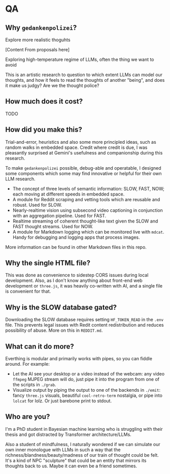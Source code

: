# QA

## Why `gedankenpolizei`?

Explore more realistic thoguhts

[Content From proposals here]

Exploring high-temperature regime of LLMs, often the thing we want to avoid

This is an artistic research to question to which extent LLMs can model our thoughts, and how it feels to read the thoughts of another "being", and does it make us judgy? Are we the thought police?

## How much does it cost?

TODO

## How did you make this?

Trial-and-error, heuristics and also some more principled ideas, such as random walks in embedded space. Credit where credit is due, I was pleasantly surprised at Gemini's usefulness and companionship during this research.

To make `gedankenpolizei` possible, debug-able and operatable, I designed some components which some may find innovative or helpful for their own LLM research.

- The concept of three levels of semantic information: SLOW, FAST, NOW; each moving at different speeds in embedded space.
- A module for Reddit scraping and vetting tools which are reusable and robust. Used for SLOW.
- Nearly-realtime vision using subsecond video captioning in conjunction with an aggregation pipeline. Used for FAST.
- Realtime streaming of coherent thought-like text given the SLOW and FAST thought streams. Used for NOW.
- A module for Markdown logging which can be monitored live with `mdcat`. Handy for debugging and logging apps that process images.

More information can be found in other Markdown files in this repo.

## Why the single HTML file?

This was done as convenience to sidestep CORS issues during local development. Also, as I don't know anything about front-end web development or `three.js`, it was heavily co-written with AI, and a single file is convenient for that.

## Why is the SLOW database gated?

Downloading the SLOW database requires setting `HF_TOKEN_READ` in the `.env` file. This prevents legal issues with Redit content redistribution and reduces possibility of abuse. More on this in `REDDIT.md`.

## What can it do more?

Everthing is modular and primarily works with pipes, so you can fiddle around. For example:

- Let the AI see your desktop or a video instead of the webcam: any video `ffmpeg` MJPEG stream will do, just pipe it into the program from one of the scripts in `./grab`.
- Visualize output by piping the output to one of the backends in `./emit`: fancy `three.js` visuals, beautiful `cool-retro-term` nostalgia, or pipe into `lolcat` for lolz. Or just barebone print to stdout.

## Who are you?

I'm a PhD student in Bayesian machine learning who is struggling with their thesis and got distracted by Transformer architecture/LLMs.

Also a student of mindfulness, I naturally wondered if we can simulate our own inner monologue with LLMs in such a way that the richness/blandness/beauty/madness of our train of thought could be felt. It's a kind of NPC "sculpture" that could be an entity that mirrors its thoughts back to us. Maybe it can even be a friend sometimes.